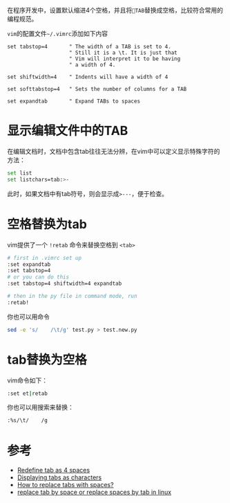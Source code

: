 在程序开发中，设置默认缩进4个空格，并且将`TAB`替换成空格，比较符合常用的编程规范。

`vim`的配置文件`~/.vimrc`添加如下内容

```
set tabstop=4       " The width of a TAB is set to 4.
                    " Still it is a \t. It is just that
                    " Vim will interpret it to be having
                    " a width of 4.

set shiftwidth=4    " Indents will have a width of 4

set softtabstop=4   " Sets the number of columns for a TAB

set expandtab       " Expand TABs to spaces
```

# 显示编辑文件中的TAB

在编辑文档时，文档中包含tab往往无法分辨，在vim中可以定义显示特殊字符的方法：

```bash
set list
set listchars=tab:>-
```

此时，如果文档中有tab符号，则会显示成`>---`，便于检查。

# 空格替换为tab

vim提供了一个 `!retab` 命令来替换空格到 `<tab>` 

```bash
# first in .vimrc set up
:set expandtab
:set tabstop=4
# or you can do this
:set tabstop=4 shiftwidth=4 expandtab

# then in the py file in command mode, run
:retab!
```

你也可以用命令

```bash
sed -e 's/    /\t/g' test.py > test.new.py
```

# tab替换为空格

vim命令如下：

```bash
:set et|retab
```

你也可以用搜索来替换：

```bash
:%s/\t/    /g
```



# 参考

* [Redefine tab as 4 spaces](http://stackoverflow.com/questions/1878974/redefine-tab-as-4-spaces)
* [Displaying tabs as characters](https://vi.stackexchange.com/questions/422/displaying-tabs-as-characters)
* [How to replace tabs with spaces?](https://vi.stackexchange.com/questions/495/how-to-replace-tabs-with-spaces)
* [replace tab by space or replace spaces by tab in linux](https://songhuiming.github.io/pages/2016/07/31/replace-tab-by-space-or-replace-spaces-by-tab-in-linux/)